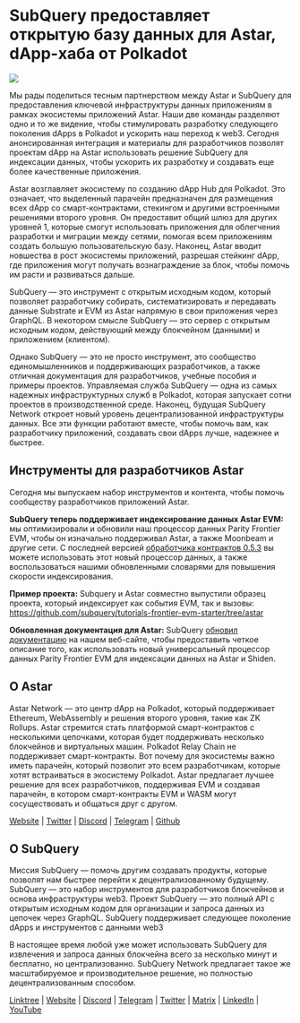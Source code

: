 # SubQuery предоставляет открытую базу данных для Astar, dApp-хаба от Polkadot

![](https://miro.medium.com/max/1400/1*VtFbnTYV48Y5mpZtwZsdXA.png)

Мы рады поделиться тесным партнерством между Astar и SubQuery для предоставления ключевой инфраструктуры данных приложениям в рамках экосистемы приложений Astar. Наши две команды разделяют одно и то же видение, чтобы стимулировать разработку следующего поколения dApps в Polkadot и ускорить наш переход к web3. Сегодня анонсированная интеграция и материалы для разработчиков позволят проектам dApp на Astar использовать решение SubQuery для индексации данных, чтобы ускорить их разработку и создавать еще более качественные приложения.

Astar возглавляет экосистему по созданию dApp Hub для Polkadot. Это означает, что выделенный парачейн предназначен для размещения всех dApp со смарт-контрактами, стекингом и другими встроенными решениями второго уровня. Он предоставит общий шлюз для других уровней 1, которые смогут использовать приложения для облегчения разработки и миграции между сетями, помогая всем приложениям создать большую пользовательскую базу. Наконец, Astar вводит новшества в рост экосистемы приложений, разрешая стейкинг dApp, где приложения могут получать вознаграждение за блок, чтобы помочь им расти и развиваться дальше.

SubQuery — это инструмент с открытым исходным кодом, который позволяет разработчику собирать, систематизировать и передавать данные Substrate и EVM из Astar напрямую в свои приложения через GraphQL. В некотором смысле SubQuery — это сервер с открытым исходным кодом, действующий между блокчейном (данными) и приложением (клиентом).

Однако SubQuery — это не просто инструмент, это сообщество единомышленников и поддерживающих разработчиков, а также отличная документация для разработчиков, учебные пособия и примеры проектов. Управляемая служба SubQuery — одна из самых надежных инфраструктурных служб в Polkadot, которая запускает сотни проектов в производственной среде. Наконец, будущая SubQuery Network откроет новый уровень децентрализованной инфраструктуры данных. Все эти функции работают вместе, чтобы помочь вам, как разработчику приложений, создавать свои dApps лучше, надежнее и быстрее.

## **Инструменты для разработчиков Astar**

Сегодня мы выпускаем набор инструментов и контента, чтобы помочь сообществу разработчиков приложений Astar.

**SubQuery теперь поддерживает индексирование данных Astar EVM:** мы оптимизировали и обновили наш процессор данных Parity Frontier EVM, чтобы он изначально поддерживал Astar, а также Moonbeam и другие сети. С последней версией [обработчика контрактов 0.5.3](https://github.com/subquery/subql/releases/tag/contract-processors%2F0.5.3) вы можете использовать этот новый процессор данных, а также воспользоваться нашими обновленными словарями для повышения скорости индексирования.

**Пример проекта:** Subquery и Astar совместно выпустили образец проекта, который индексирует как события EVM, так и вызовы: https://github.com/subquery/tutorials-frontier-evm-starter/tree/astar

**Обновленная документация для Astar:** SubQuery [обновил документацию](https://university.subquery.network/build/substrate-evm.html) на нашем веб-сайте, чтобы предоставить четкое описание того, как использовать новый универсальный процессор данных Parity Frontier EVM для индексации данных на Astar и Shiden.

## О Astar

Astar Network — это центр dApp на Polkadot, который поддерживает Ethereum, WebAssembly и решения второго уровня, такие как ZK Rollups. Astar стремится стать платформой смарт-контрактов с несколькими цепочками, которая будет поддерживать несколько блокчейнов и виртуальных машин. Polkadot Relay Chain не поддерживает смарт-контракты. Вот почему для экосистемы важно иметь парачейн, который позволит это всем разработчикам, которые хотят встраиваться в экосистему Polkadot. Astar предлагает лучшее решение для всех разработчиков, поддерживая EVM и создавая парачейн, в котором смарт-контракты EVM и WASM могут сосуществовать и общаться друг с другом.

[Website](https://astar.network/) | [Twitter](https://twitter.com/AstarNetwork) | [Discord](https://discord.gg/Z3nC9U4) | [Telegram](https://t.me/PlasmOfficial) | [Github](https://github.com/AstarNetwork)

## О SubQuery

Миссия SubQuery — помочь другим создавать продукты, которые позволят нам быстрее перейти к децентрализованному будущему. SubQuery — это набор инструментов для разработчиков блокчейнов и основа инфраструктуры web3. Проект SubQuery — это полный API с открытым исходным кодом для организации и запроса данных из цепочек через GraphQL. SubQuery поддерживает следующее поколение dApps и инструментов с данными web3

В настоящее время любой уже может использовать SubQuery для извлечения и запроса данных блокчейна всего за несколько минут и бесплатно, но централизованно. SubQuery Network предлагает такое же масштабируемое и производительное решение, но полностью децентрализованным способом.

[Linktree](https://linktr.ee/subquerynetwork) | [Website](https://subquery.network/) | [Discord](https://discord.com/invite/78zg8aBSMG) | [Telegram](https://t.me/subquerynetwork) | [Twitter](https://twitter.com/subquerynetwork) | [Matrix](https://matrix.to/#/#subquery:matrix.org) | [LinkedIn](https://www.linkedin.com/company/subquery) | [YouTube](https://www.youtube.com/channel/UCi1a6NUUjegcLHDFLr7CqLw)
